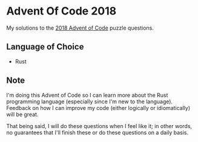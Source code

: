# Advent Of Code 2018
My solutions to the [2018 Advent of Code](https://adventofcode.com/2018) puzzle questions.

## Language of Choice
- Rust

## Note
I'm doing this Advent of Code so I can learn more about the Rust programming language (especially since I'm new to the language). Feedback on how I can improve my code (either logically or idiomatically) will be great.

That being said, I will do these questions when I feel like it; in other words, no guarantees that I'll finish these or do these questions on a daily basis.